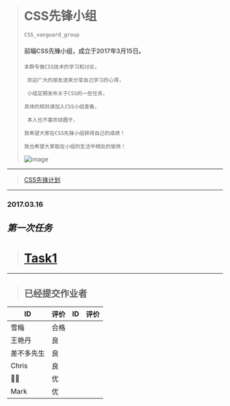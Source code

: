 >    # CSS先锋小组
>     CSS_vanguard_group
>                
> ####  前端CSS先锋小组，成立于2017年3月15日。
>
>     本群专做CSS技术的学习和讨论，
>
>      欢迎广大的朋友进来分享自己学习的心得，
>
>      小组定期发布关于CSS的一些任务，
>
>     具体的规则请加入CSS小组查看，
>
>      本人也不喜欢绕圈子，
>
>     我希望大家在CSS先锋小组获得自己的成绩！
>
>     我也希望大家能在小组的生活中相处的愉快！
>     
>      
>![image](http://mmbiz.qpic.cn/mmbiz_png/XDRSSguXlR4I0vO2ATzoNItYib7cibuaeicfc6iapXicSMWpDzjX6DyoDxUvicEzy5ktembrJajRYuRC42YuSbOIpOFw/640?wx_fmt=png&tp=webp&wxfrom=5&wx_lazy=1)
---
>[CSS先锋计划](https://mp.weixin.qq.com/s?__biz=MzI4ODA1MTMwOQ==&mid=2247483688&idx=1&sn=2af4588d4cffc50f4c7f4a0f2f7713d3&chksm=ebc5182adcb2913cb3e849fbafadd2f4944682b46d0fc3b555cfd812ece6f01efe9f54b241ae#rd)

---

### 2017.03.16

***第一次任务***
---
>#  [Task1](http://mp.weixin.qq.com/s/-fulS8uVqkhQ-SUKTu6yPQ)
---
>##  已经提交作业者
ID | 评价   |   ID | 评价
---|---     |---|---
雪梅 | 合格   |
王艳丹 | 良   |
差不多先生|良  |
Chris|良      | 
🐝🐝|优      |
Mark|优       | 
